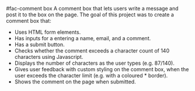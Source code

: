 #fac-comment box
A comment box that lets users write a message and post it to the box on the page. The goal of this project was to create a comment box that:

* Uses HTML form elements.
* Has inputs for a entering a name, email, and a comment.
* Has a submit button.
* Checks whether the comment exceeds a character count of 140 characters using Javascript.
* Displays the number of characters as the user types (e.g. 87/140).
* Gives user feedback with custom styling on the comment box, when the user exceeds the character limit (e.g. with a coloured * border).
* Shows the comment on the page when submitted.